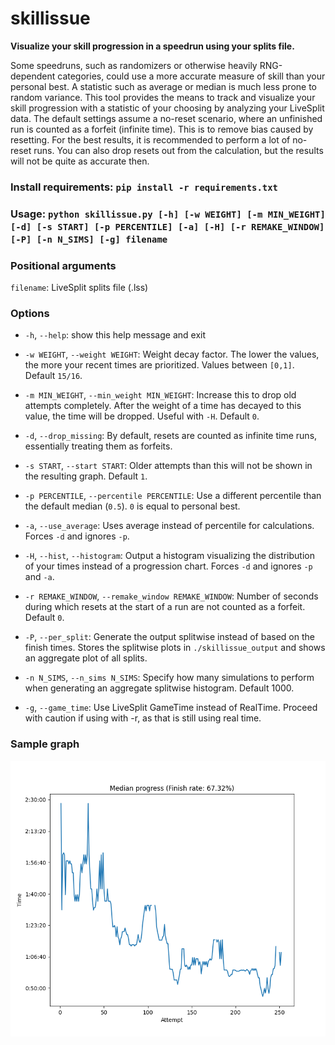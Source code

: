 


# skillissue

**Visualize your skill progression in a speedrun using your splits file.**

Some speedruns, such as randomizers or otherwise heavily RNG-dependent categories, could use a more accurate measure of skill than your personal best. A statistic such as average or median is much less prone to random variance. This tool provides the means to track and visualize your skill progression with a statistic of your choosing by analyzing your LiveSplit data. The default settings assume a no-reset scenario, where an unfinished run is counted as a forfeit (infinite time). This is to remove bias caused by resetting. For the best results, it is recommended to perform a lot of no-reset runs. You can also drop resets out from the calculation, but the results will not be quite as accurate then.


### Install requirements: ```pip install -r requirements.txt```
### Usage: ```python skillissue.py [-h] [-w WEIGHT] [-m MIN_WEIGHT] [-d] [-s START] [-p PERCENTILE] [-a] [-H] [-r REMAKE_WINDOW] [-P] [-n N_SIMS] [-g] filename```

### Positional arguments
  `filename`: LiveSplit splits file (.lss)

### Options
* `-h`, `--help`: show this help message and exit

* `-w WEIGHT`, `--weight WEIGHT`: Weight decay factor. The lower the values, the more your recent times are prioritized. Values between `[0,1]`. Default `15/16`.

* `-m MIN_WEIGHT`, `--min_weight MIN_WEIGHT`: Increase this to drop old attempts completely. After the weight of a time has decayed to this value, the time will be dropped. Useful with `-H`. Default `0`.

* `-d`, `--drop_missing`: By default, resets are counted as infinite time runs, essentially treating them as forfeits.

* `-s START`, `--start START`: Older attempts than this will not be shown in the resulting graph. Default `1`.

* `-p PERCENTILE`, `--percentile PERCENTILE`: Use a different percentile than the default median (`0.5`). `0` is equal to personal best.

* `-a`, `--use_average`: Uses average instead of percentile for calculations. Forces `-d` and ignores `-p`.

* `-H`, `--hist`, `--histogram`: Output a histogram visualizing the distribution of your times instead of a progression chart. Forces `-d` and ignores `-p` and `-a`.

* `-r REMAKE_WINDOW`, `--remake_window REMAKE_WINDOW`: Number of seconds during which resets at the start of a run are not counted as a forfeit. Default `0`.

 * `-P`, `--per_split`: Generate the output splitwise instead of based on the finish times. Stores the splitwise plots in `./skillissue_output` and shows an aggregate plot of all splits.

*   `-n N_SIMS`, `--n_sims N_SIMS`:  Specify how many simulations to perform when generating an aggregate splitwise histogram. Default 1000.

*   `-g`, `--game_time`: Use LiveSplit GameTime instead of RealTime. Proceed with caution if using with -r, as that is still using real time.

### Sample graph

![Sample graph](sample_figure.png)
